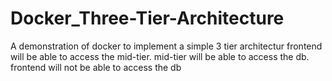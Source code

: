 # Docker_Three-Tier-Architecture
A demonstration of docker to implement a simple 3 tier architectur
frontend will be able to access the mid-tier.
mid-tier will be able to access the db.
frontend will not be able to access the db 
